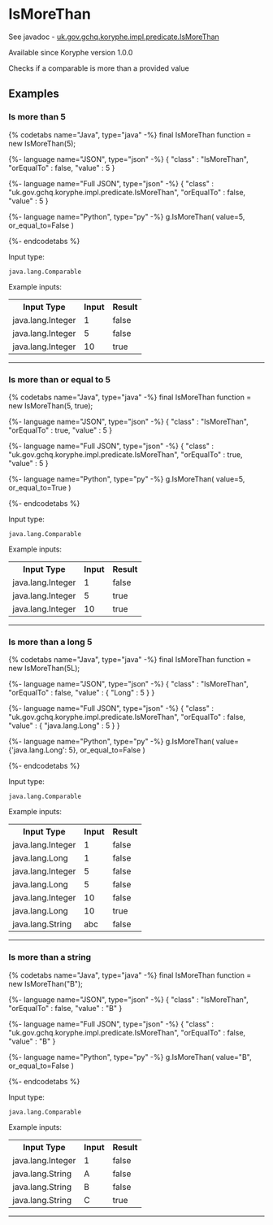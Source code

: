 # IsMoreThan
See javadoc - [uk.gov.gchq.koryphe.impl.predicate.IsMoreThan](ref://../../javadoc/koryphe/uk/gov/gchq/koryphe/impl/predicate/IsMoreThan.html)

Available since Koryphe version 1.0.0

Checks if a comparable is more than a provided value

## Examples

### Is more than 5


{% codetabs name="Java", type="java" -%}
final IsMoreThan function = new IsMoreThan(5);

{%- language name="JSON", type="json" -%}
{
  "class" : "IsMoreThan",
  "orEqualTo" : false,
  "value" : 5
}

{%- language name="Full JSON", type="json" -%}
{
  "class" : "uk.gov.gchq.koryphe.impl.predicate.IsMoreThan",
  "orEqualTo" : false,
  "value" : 5
}

{%- language name="Python", type="py" -%}
g.IsMoreThan( 
  value=5, 
  or_equal_to=False 
)

{%- endcodetabs %}

Input type:

```
java.lang.Comparable
```

Example inputs:
<table style="display: block;">
<tr><th>Input Type</th><th>Input</th><th>Result</th></tr>
<tr><td>java.lang.Integer</td><td>1</td><td>false</td></tr>
<tr><td>java.lang.Integer</td><td>5</td><td>false</td></tr>
<tr><td>java.lang.Integer</td><td>10</td><td>true</td></tr>
</table>

-----------------------------------------------

### Is more than or equal to 5


{% codetabs name="Java", type="java" -%}
final IsMoreThan function = new IsMoreThan(5, true);

{%- language name="JSON", type="json" -%}
{
  "class" : "IsMoreThan",
  "orEqualTo" : true,
  "value" : 5
}

{%- language name="Full JSON", type="json" -%}
{
  "class" : "uk.gov.gchq.koryphe.impl.predicate.IsMoreThan",
  "orEqualTo" : true,
  "value" : 5
}

{%- language name="Python", type="py" -%}
g.IsMoreThan( 
  value=5, 
  or_equal_to=True 
)

{%- endcodetabs %}

Input type:

```
java.lang.Comparable
```

Example inputs:
<table style="display: block;">
<tr><th>Input Type</th><th>Input</th><th>Result</th></tr>
<tr><td>java.lang.Integer</td><td>1</td><td>false</td></tr>
<tr><td>java.lang.Integer</td><td>5</td><td>true</td></tr>
<tr><td>java.lang.Integer</td><td>10</td><td>true</td></tr>
</table>

-----------------------------------------------

### Is more than a long 5


{% codetabs name="Java", type="java" -%}
final IsMoreThan function = new IsMoreThan(5L);

{%- language name="JSON", type="json" -%}
{
  "class" : "IsMoreThan",
  "orEqualTo" : false,
  "value" : {
    "Long" : 5
  }
}

{%- language name="Full JSON", type="json" -%}
{
  "class" : "uk.gov.gchq.koryphe.impl.predicate.IsMoreThan",
  "orEqualTo" : false,
  "value" : {
    "java.lang.Long" : 5
  }
}

{%- language name="Python", type="py" -%}
g.IsMoreThan( 
  value={'java.lang.Long': 5}, 
  or_equal_to=False 
)

{%- endcodetabs %}

Input type:

```
java.lang.Comparable
```

Example inputs:
<table style="display: block;">
<tr><th>Input Type</th><th>Input</th><th>Result</th></tr>
<tr><td>java.lang.Integer</td><td>1</td><td>false</td></tr>
<tr><td>java.lang.Long</td><td>1</td><td>false</td></tr>
<tr><td>java.lang.Integer</td><td>5</td><td>false</td></tr>
<tr><td>java.lang.Long</td><td>5</td><td>false</td></tr>
<tr><td>java.lang.Integer</td><td>10</td><td>false</td></tr>
<tr><td>java.lang.Long</td><td>10</td><td>true</td></tr>
<tr><td>java.lang.String</td><td>abc</td><td>false</td></tr>
</table>

-----------------------------------------------

### Is more than a string


{% codetabs name="Java", type="java" -%}
final IsMoreThan function = new IsMoreThan("B");

{%- language name="JSON", type="json" -%}
{
  "class" : "IsMoreThan",
  "orEqualTo" : false,
  "value" : "B"
}

{%- language name="Full JSON", type="json" -%}
{
  "class" : "uk.gov.gchq.koryphe.impl.predicate.IsMoreThan",
  "orEqualTo" : false,
  "value" : "B"
}

{%- language name="Python", type="py" -%}
g.IsMoreThan( 
  value="B", 
  or_equal_to=False 
)

{%- endcodetabs %}

Input type:

```
java.lang.Comparable
```

Example inputs:
<table style="display: block;">
<tr><th>Input Type</th><th>Input</th><th>Result</th></tr>
<tr><td>java.lang.Integer</td><td>1</td><td>false</td></tr>
<tr><td>java.lang.String</td><td>A</td><td>false</td></tr>
<tr><td>java.lang.String</td><td>B</td><td>false</td></tr>
<tr><td>java.lang.String</td><td>C</td><td>true</td></tr>
</table>

-----------------------------------------------

